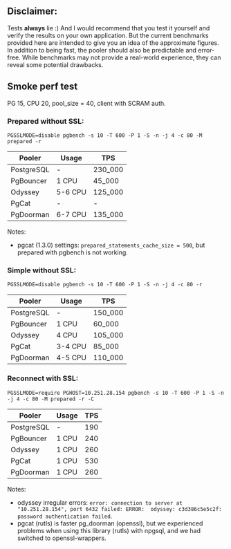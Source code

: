 ## Disclaimer:

Tests **always** lie :) And I would recommend that you test it yourself and verify the results on your own application. But the current benchmarks provided here are intended to give you an idea of the approximate figures.
In addition to being fast, the pooler should also be predictable and error-free. While benchmarks may not provide a real-world experience, they can reveal some potential drawbacks.


## Smoke perf test

PG 15, CPU 20, pool_size = 40, client with SCRAM auth.

### Prepared without SSL: 

```shell
PGSSLMODE=disable pgbench -s 10 -T 600 -P 1 -S -n -j 4 -c 80 -M prepared -r
```

| Pooler     | Usage   | TPS     |
|------------|---------|---------|
| PostgreSQL | -       | 230_000 |
| PgBouncer  | 1 CPU   | 45_000  |
| Odyssey    | 5-6 CPU | 125_000 |
| PgCat      | -       | -       |
| PgDoorman  | 6-7 CPU | 135_000 |

Notes:
  + pgcat (1.3.0) settings: `prepared_statements_cache_size = 500`, but prepared with pgbench is not working.


### Simple without SSL: 

```shell
PGSSLMODE=disable pgbench -s 10 -T 600 -P 1 -S -n -j 4 -c 80 -r
```

| Pooler     | Usage   | TPS     |
|------------|---------|---------|
| PostgreSQL | -       | 150_000 |
| PgBouncer  | 1 CPU   | 60_000  |
| Odyssey    | 4 CPU   | 105_000 |
| PgCat      | 3-4 CPU | 85_000  |
| PgDoorman  | 4-5 CPU | 110_000 |

### Reconnect with SSL:

```shell
PGSSLMODE=require PGHOST=10.251.28.154 pgbench -s 10 -T 600 -P 1 -S -n -j 4 -c 80 -M prepared -r -C
```

| Pooler     | Usage | TPS |
|------------|-------|-----|
| PostgreSQL | -     | 190 |
| PgBouncer  | 1 CPU | 240 |
| Odyssey    | 1 CPU | 260 |
| PgCat      | 1 CPU | 530 |
| PgDoorman  | 1 CPU | 260 |

Notes: 
  + odyssey irregular errors: `error: connection to server at "10.251.28.154", port 6432 failed: ERROR:  odyssey: c3d386c5e5c2f: password authentication failed`.
  + pgcat (rutls) is faster pg_doorman (openssl), but we experienced problems when using this library (rutls) with npgsql, and we had switched to openssl-wrappers.
